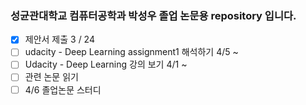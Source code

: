 ﻿### 성균관대학교 컴퓨터공학과 박성우 졸업 논문용 repository 입니다.

- [x] 제안서 제출 3 / 24
- [ ] udacity - Deep Learning assignment1 해석하기 4/5 ~
- [ ] Udacity - Deep Learning 강의 보기 4/1 ~
- [ ] 관련 논문 읽기
- [ ] 4/6 졸업논문 스터디

